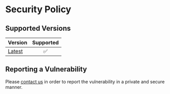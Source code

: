 # Security Policy

## Supported Versions

| Version        | Supported |
|----------------|:---------:|
| [Latest][root] |     ✅     |

## Reporting a Vulnerability

Please [contact us][contact] in order to report the vulnerability in a private and secure manner.

<!-- Link aliases -->

[root]: ../

<!-- Contact -->

[contact]: ../../docs/CONTACT.md
